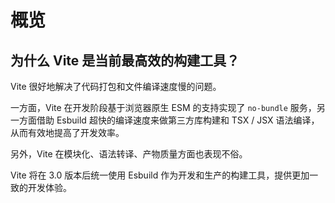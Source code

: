 # 概览

## 为什么 Vite 是当前最高效的构建工具？

Vite 很好地解决了代码打包和文件编译速度慢的问题。

一方面，Vite 在开发阶段基于浏览器原生 ESM 的支持实现了 `no-bundle` 服务，另一方面借助 Esbuild 超快的编译速度来做第三方库构建和 TSX / JSX 语法编译，从而有效地提高了开发效率。

另外，Vite 在模块化、语法转译、产物质量方面也表现不俗。

Vite 将在 3.0 版本后统一使用 Esbuild 作为开发和生产的构建工具，提供更加一致的开发体验。
